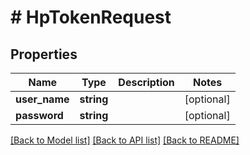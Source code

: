 # # HpTokenRequest

## Properties

Name | Type | Description | Notes
------------ | ------------- | ------------- | -------------
**user_name** | **string** |  | [optional]
**password** | **string** |  | [optional]

[[Back to Model list]](../../README.md#models) [[Back to API list]](../../README.md#endpoints) [[Back to README]](../../README.md)
